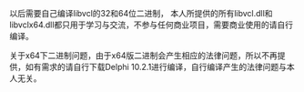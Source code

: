 以后需要自己编译libvcl的32和64位二进制， 本人所提供的所有libvcl.dll和libvclx64.dll都只用于学习与交流，不参与任何商业项目，需要商业使用的请自行编译。 

关于x64下二进制问题，由于x64版二进制会产生相应的法律问题，所以不再提供，如有需求的请自行下载Delphi 10.2.1进行编译，自行编译产生的法律问题与本人无关。
